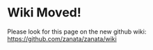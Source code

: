 # Wiki Moved! #

Please look for this page on the new github wiki: https://github.com/zanata/zanata/wiki